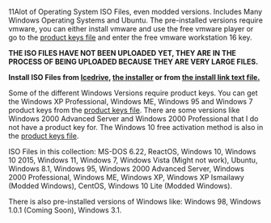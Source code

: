 11Alot of Operating System ISO Files, even modded versions. Includes Many Windows Operating Systems and Ubuntu.
The pre-installed versions require vmware, you can either install vmware and use the free vmware player or go to the [product keys file](https://github.com/kiggy13/iso-database/files/9131619/product.keys.txt) and enter the free vmware workstation 16 key.

**THE ISO FILES HAVE NOT BEEN UPLOADED YET, THEY ARE IN THE PROCESS OF BEING UPLOADED BECAUSE THEY ARE VERY LARGE FILES.**

**Install ISO Files from [Icedrive](https://icedrive.net/s/bF2N89QhaG2vTkjQXGTQSA3ACYia), [the installer](https://github.com/kiggy13/iso-database/blob/main/Installer.exe?raw=true) or from [the install link text file.](https://raw.githubusercontent.com/kiggy13/iso-database/main/install%20link.txt)**

Some of the different Windows Versions require product keys. You can get the Windows XP Professional, Windows ME, Windows 95 and Windows 7 product keys from the [product keys file](https://github.com/kiggy13/iso-database/files/9131619/product.keys.txt). There are some versions like Windows 2000 Advanced Server and Windows 2000 Professional that I do not have a product key for. The Windows 10 free activation method is also in the [product keys file](https://github.com/kiggy13/iso-database/files/9131619/product.keys.txt).

ISO Files in this collection: MS-DOS 6.22, ReactOS, Windows 10, Windows 10 2015, Windows 11, Windows 7, Windows Vista (Might not work), Ubuntu, Windows 8.1, Windows 95, Windows 2000 Advanced Server, Windows 2000 Professional, Windows ME, Windows XP, Windows XP Ismailawy (Modded Windows), CentOS, Windows 10 Lite (Modded Windows).

There is also pre-installed versions of Windows like: Windows 98, Windows 1.0.1 (Coming Soon), Windows 3.1.
